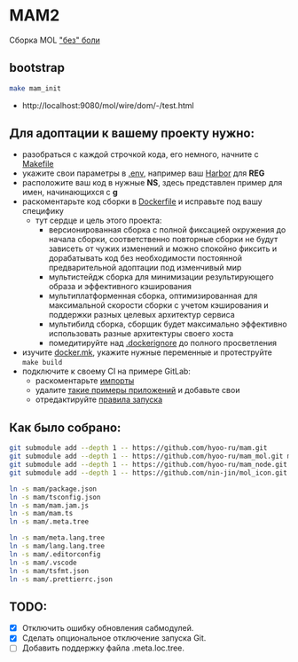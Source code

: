 # MAM2

Сборка MOL ["без" боли](https://page.hyoo.ru/#!=icaxzk_7m3n3b)

## bootstrap

```sh
make mam_init
```
- http://localhost:9080/mol/wire/dom/-/test.html

## Для адоптации к вашему проекту нужно:

- разобраться с каждой строчкой кода, его немного, начните с [Makefile](Makefile)
- укажите свои параметры в [.env](.env), например ваш [Harbor](https://goharbor.io/) для **REG**
- расположите ваш код в нужные **NS**, здесь представлен пример для имен, начинающихся с **g**
- раскоментарьте код сборки в [Dockerfile](Dockerfile) и исправьте под вашу специфику
  - тут сердце и цель этого проекта:
    - версионированная сборка с полной фиксацией окружения до начала сборки, соответственно повторные сборки не будут зависеть от чужих изменений и можно спокойно фиксить и дорабатывать код без необходимости постоянной предварительной адоптации под изменчивый мир
    - мультистейдж сборка для минимизации результирующего образа и эффективного кэширования
    - мультиплатформенная сборка, оптимизированная для максимальной скорости сборки с учетом кэширования и поддержки разных целевых архитектур сервиса
    - мультибилд сборка, сборщик будет максимально эффективно использовать разные архитектуры своего хоста
    - помедитируйте над [.dockerignore](.dockerignore) до полного просветления
- изучите [docker.mk](.ci/make/docker.mk), укажите нужные переменные и протеструйте `make build`
- подключите к своему CI на примере GitLab:
  - раскоментарьте [импорты](.gitlab-ci.yml)
  - удалите [такие примеры приложений](.ci/app/lk.ci.yml) и добавьте свои
  - отредактируйте [правила запуска](.ci/_rules.ci.yml)

## Как было собрано:

```sh
git submodule add --depth 1 -- https://github.com/hyoo-ru/mam.git
git submodule add --depth 1 -- https://github.com/hyoo-ru/mam_mol.git mol
git submodule add --depth 1 -- https://github.com/hyoo-ru/mam_node.git node
git submodule add --depth 1 -- https://github.com/nin-jin/mol_icon.git mol_icon

ln -s mam/package.json
ln -s mam/tsconfig.json
ln -s mam/mam.jam.js
ln -s mam/mam.ts
ln -s mam/.meta.tree

ln -s mam/meta.lang.tree
ln -s mam/lang.lang.tree
ln -s mam/.editorconfig
ln -s mam/.vscode
ln -s mam/tsfmt.json
ln -s mam/.prettierrc.json
```

## TODO:

- [x] Отключить ошибку обновления сабмодулей.
- [x] Сделать опциональное отключение запуска Git.
- [ ] Добавить поддержку файла .meta.loc.tree.
